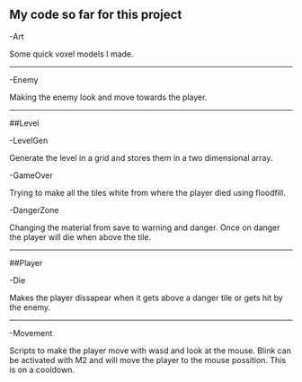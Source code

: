My code so far for this project
-----------------------------------

-Art

Some quick voxel models I made.

----------------------------------

-Enemy

Making the enemy look and move towards the player.

---------------------------------
##Level

-LevelGen

Generate the level in a grid and stores them in a two dimensional array.

-GameOver

Trying to make all the tiles white from where the player died using floodfill.

-DangerZone

Changing the material from save to warning and danger.
Once on danger the player will die when above the tile.

----------------------------------
##Player

-Die

Makes the player dissapear when it gets above a danger tile or gets hit by the enemy.

----------------------------------
-Movement

Scripts to make the player move with wasd and look at the mouse.
Blink can be activated with M2 and will move the player to the mouse possition.
This is on a cooldown.
